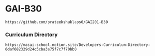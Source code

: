 # GAI-B30

`https://github.com/prateekshuklaps0/GAI201-B30`

### Curriculum Directory

```
https://masai-school.notion.site/Developers-Curriculum-Directory-6daf682329d24c5cba3e75f7c7f70bb0
```
